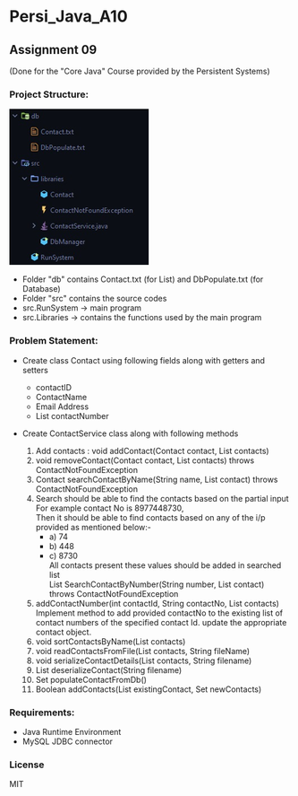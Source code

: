 # Persi_Java_A10
## Assignment 09
(Done for the "Core Java" Course provided by the Persistent Systems)

### Project Structure:

![](https://github.com/s0umitra/Persi_Java_A10/blob/main/.readme/pStructure.jpg)

- Folder "db" contains Contact.txt (for List) and DbPopulate.txt (for Database)
- Folder "src" contains the source codes
- src.RunSystem -> main program
- src.Libraries -> contains the functions used by the main program

### Problem Statement:


- Create class Contact using following fields along with getters and setters
  - contactID
  - ContactName
  - Email Address
  - List<String> contactNumber


- Create ContactService class along with following methods

	1. Add contacts : void addContact(Contact contact, List<Contact> contacts)
	2. void removeContact(Contact contact, List<contact> contacts) throws ContactNotFoundException
	3. Contact searchContactByName(String name, List<Contact> contact) throws ContactNotFoundException
	4. Search should be able to find the contacts based on the partial input
	For example contact No is 8977448730, <br>
	Then it should be able to find contacts based on any of the i/p provided as mentioned below:-
		- a)	74
		- b)	448
		- c)	8730 <br>
	All contacts present these values should be added in searched list <br>
	List<Contact> SearchContactByNumber(String number, List<Contact> contact) throws ContactNotFoundException
	5. addContactNumber(int contactId, String contactNo, List<contact> contacts)
	Implement method to add provided contactNo to the existing list of contact numbers of the specified contact Id. update the appropriate contact object.
	6. void sortContactsByName(List<Contact> contacts)
	7. void readContactsFromFile(List<Contact> contacts, String fileName)
	8. void serializeContactDetails(List<Contacts> contacts, String filename)
	9. List<Contact> deserializeContact(String filename)
	10. Set<Contact> populateContactFromDb()
	11. Boolean addContacts(List<Contacts> existingContact, Set<Contact> newContacts)


### Requirements:
- Java Runtime Environment
- MySQL JDBC connector

### License

MIT
